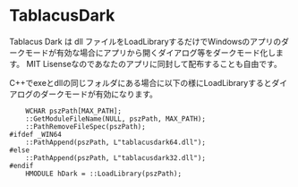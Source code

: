 # TablacusDark
Tablacus Dark は dll ファイルをLoadLibraryするだけでWindowsのアプリのダークモードが有効な場合にアプリから開くダイアログ等をダークモード化します。
MIT Lisenseなのであなたのアプリに同封して配布することも自由です。

C++でexeとdllの同じフォルダにある場合に以下の様にLoadLibraryするとダイアログのダークモードが有効になります。
```
	WCHAR pszPath[MAX_PATH];
	::GetModuleFileName(NULL, pszPath, MAX_PATH);
	::PathRemoveFileSpec(pszPath);
#ifdef _WIN64
	::PathAppend(pszPath, L"tablacusdark64.dll");
#else
	::PathAppend(pszPath, L"tablacusdark32.dll");
#endif
	HMODULE hDark = ::LoadLibrary(pszPath);
```


